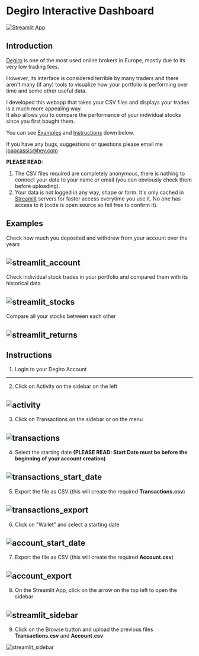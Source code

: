 # Degiro Interactive Dashboard

[![Streamlit App](https://static.streamlit.io/badges/streamlit_badge_black_white.svg)](https://share.streamlit.io/kassiusklay/degiro)

## Introduction

[Degiro](https://www.degiro.com/) is one of the most used online brokers in Europe, mostly due to its very low trading fees. 

However, its interface is considered terrible by many traders and there aren't many (if any) tools to visualize how your portfolio is performing over time and some other useful data. 

I developed this webapp that takes your CSV files and displays your trades is a much more appealing way.\
It also allows you to compare the performance of your individual stocks since you first bought them.

You can see [Examples](#Examples) and [Instructions](#Instructions) down below.

If you have any bugs, suggestions or questions please email me joaocassis@hey.com

**PLEASE READ:**
1. The CSV files required are completely anonymous, there is nothing to connect your data to your name or email (you can obviously check them before uploading).
2. Your data is not logged in any way, shape or form. It's only cached in [Streamlit](https://streamlit.io/) servers for faster access everytime you use it. No one has access to it (code is open source so fell free to confirm it).

## Examples

Check how much you deposited and withdrew from your account over the years

![](https://github.com/KassiusKlay/degiro/blob/master/img/streamlit_account.png "streamlit_account")
---

Check individual stock trades in your portfolio and compared them with its historical data

![](https://github.com/KassiusKlay/degiro/blob/master/img/streamlit_stocks.png "streamlit_stocks")
---

Compare all your stocks between each other

![](https://github.com/KassiusKlay/degiro/blob/master/img/streamlit_returns.png "streamlit_returns")
---

## Instructions

1. Login to your Degiro Account
---
2. Click on Activity on the sidebar on the left

![](https://github.com/KassiusKlay/degiro/blob/master/img/activity.png "activity")
---
3. Click on Transactions on the sidebar or on the menu
 
![](https://github.com/KassiusKlay/degiro/blob/master/img/transactions.png "transactions")
---
4. Select the starting date **(PLEASE READ: Start Date must be before the beginning of your account creation)**
 
![](https://github.com/KassiusKlay/degiro/blob/master/img/transactions_start_date.png "transactions_start_date")
---
5. Export the file as CSV (this will create the required **Transactions.csv**)
 
![](https://github.com/KassiusKlay/degiro/blob/master/img/transactions_export.png "transactions_export")
---
6. Click on "Wallet" and select a starting date
 
![](https://github.com/KassiusKlay/degiro/blob/master/img/account_start_date.png "account_start_date")
---
7. Export the file as CSV (this will create the required **Account.csv**)
 
![](https://github.com/KassiusKlay/degiro/blob/master/img/account_export.png "account_export")
---
8. On the Streamlit App, click on the arrow on the top left to open the sidebar
 
![](https://github.com/KassiusKlay/degiro/blob/master/img/streamlit_sidebar.png "streamlit_sidebar")
---
9. Click on the Browse button and upload the previous files **Transactions.csv** and **Account.csv**
 
![](https://github.com/KassiusKlay/degiro/blob/master/img/streamlit_upload.png "streamlit_sidebar")

